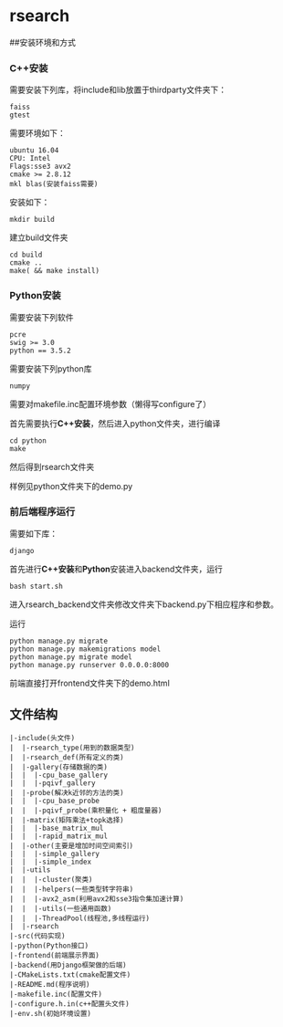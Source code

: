 # rsearch
##安装环境和方式

### C++安装

需要安装下列库，将include和lib放置于thirdparty文件夹下：

```
faiss
gtest
```

需要环境如下：

```
ubuntu 16.04
CPU: Intel 
Flags:sse3 avx2
cmake >= 2.8.12
mkl blas(安装faiss需要)
```

安装如下：

```
mkdir build
```

建立build文件夹

```
cd build
cmake ..
make( && make install)
```

### Python安装

需要安装下列软件

```
pcre
swig >= 3.0
python == 3.5.2
```

需要安装下列python库

```
numpy
```

需要对makefile.inc配置环境参数（懒得写configure了）

首先需要执行**C++安装**，然后进入python文件夹，进行编译

```
cd python
make
```

然后得到rsearch文件夹

样例见python文件夹下的demo.py

### 前后端程序运行

需要如下库：

```
django
```

首先进行**C++安装**和**Python**安装进入backend文件夹，运行

```
bash start.sh
```

进入rsearch_backend文件夹修改文件夹下backend.py下相应程序和参数。

运行

```
python manage.py migrate
python manage.py makemigrations model
python manage.py migrate model
python manage.py runserver 0.0.0.0:8000
```

前端直接打开frontend文件夹下的demo.html

## 文件结构

~~~
|-include(头文件)
|  |-rsearch_type(用到的数据类型)
|  |-rsearch_def(所有定义的类)
|  |-gallery(存储数据的类)
|  |  |-cpu_base_gallery
|  |  |-pqivf_gallery
|  |-probe(解决k近邻的方法的类)
|  |  |-cpu_base_probe
|  |  |-pqivf_probe(乘积量化 + 粗度量器)
|  |-matrix(矩阵乘法+topk选择)
|  |  |-base_matrix_mul
|  |  |-rapid_matrix_mul
|  |-other(主要是增加时间空间索引)
|  |  |-simple_gallery
|  |  |-simple_index
|  |-utils
|  |  |-cluster(聚类)
|  |  |-helpers(一些类型转字符串)
|  |  |-avx2_asm(利用avx2和sse3指令集加速计算)
|  |  |-utils(一些通用函数)
|  |  |-ThreadPool(线程池,多线程运行)
|  |-rsearch
|-src(代码实现)
|-python(Python接口)
|-frontend(前端展示界面)
|-backend(用Django框架做的后端)
|-CMakeLists.txt(cmake配置文件)
|-README.md(程序说明)
|-makefile.inc(配置文件)
|-configure.h.in(c++配置头文件)
|-env.sh(初始环境设置)
~~~



